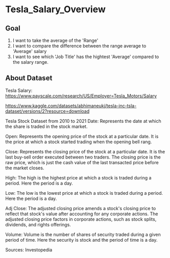 # Tesla_Salary_Overview

## Goal
1) I want to take the average of the 'Range'
2) I want to compare the difference between the range average to 'Average' salary
3) I want to see which 'Job Title' has the hightest 'Average' compared to the salary range.


## About Dataset
Tesla Salary:
https://www.payscale.com/research/US/Employer=Tesla_Motors/Salary

https://www.kaggle.com/datasets/abhimaneukj/tesla-inc-tsla-dataset/versions/2?resource=download

Tesla Stock Dataset from 2010 to 2021
Date:
Represents the date at which the share is traded in the stock market.

Open:
Represents the opening price of the stock at a particular date.
It is the price at which a stock started trading when the opening bell rang.

Close:
Represents the closing price of the stock at a particular date.
It is the last buy-sell order executed between two traders.
The closing price is the raw price, which is just the cash value of the last transacted price before the market closes.

High:
The high is the highest price at which a stock is traded during a period. Here the period is a day.

Low:
The low is the lowest price at which a stock is traded during a period. Here the period is a day.

Adj Close:
The adjusted closing price amends a stock's closing price to reflect that stock's value after accounting for any corporate actions.
The adjusted closing price factors in corporate actions, such as stock splits, dividends, and rights offerings.

Volume:
Volume is the number of shares of security traded during a given period of time.
Here the security is stock and the period of time is a day.

Sources:
Investopedia